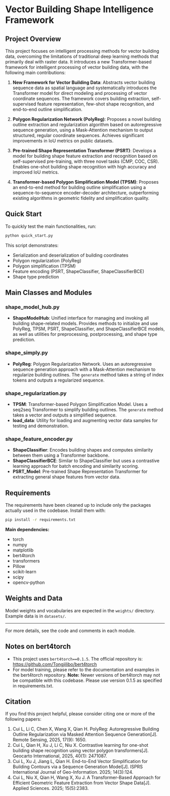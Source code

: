 # Vector Building Shape Intelligence Framework

## Project Overview

This project focuses on intelligent processing methods for vector building data, overcoming the limitations of traditional deep learning methods that primarily deal with raster data. It introduces a new Transformer-based framework for intelligent processing of vector building data, with the following main contributions:

1. **New Framework for Vector Building Data**: Abstracts vector building sequence data as spatial language and systematically introduces the Transformer model for direct modeling and processing of vector coordinate sequences. The framework covers building extraction, self-supervised feature representation, few-shot shape recognition, and end-to-end outline simplification.

2. **Polygon Regularization Network (PolyReg)**: Proposes a novel building outline extraction and regularization algorithm based on autoregressive sequence generation, using a Mask-Attention mechanism to output structured, regular coordinate sequences. Achieves significant improvements in IoU metrics on public datasets.

3. **Pre-trained Shape Representation Transformer (PSRT)**: Develops a model for building shape feature extraction and recognition based on self-supervised pre-training, with three novel tasks (CMP, COC, CSR). Enables one-shot building shape recognition with high accuracy and improved IoU metrics.

4. **Transformer-based Polygon Simplification Model (TPSM)**: Proposes an end-to-end method for building outline simplification using a sequence-to-sequence encoder-decoder architecture, outperforming existing algorithms in geometric fidelity and simplification quality.

## Quick Start

To quickly test the main functionalities, run:

```bash
python quick_start.py
```

This script demonstrates:
- Serialization and deserialization of building coordinates
- Polygon regularization (PolyReg)
- Polygon simplification (TPSM)
- Feature encoding (PSRT, ShapeClassifier, ShapeClassifierBCE)
- Shape type prediction

## Main Classes and Modules

### shape_model_hub.py
- **ShapeModelHub**: Unified interface for managing and invoking all building shape-related models. Provides methods to initialize and use PolyReg, TPSM, PSRT, ShapeClassifier, and ShapeClassifierBCE models, as well as utilities for preprocessing, postprocessing, and shape type prediction.

### shape_simply.py
- **PolyReg**: Polygon Regularization Network. Uses an autoregressive sequence generation approach with a Mask-Attention mechanism to regularize building outlines. The `generate` method takes a string of index tokens and outputs a regularized sequence.

### shape_regularization.py
- **TPSM**: Transformer-based Polygon Simplification Model. Uses a seq2seq Transformer to simplify building outlines. The `generate` method takes a vector and outputs a simplified sequence.
- **load_data**: Utility for loading and augmenting vector data samples for testing and demonstration.

### shape_feature_encoder.py
- **ShapeClassifier**: Encodes building shapes and computes similarity between them using a Transformer backbone.
- **ShapeClassifierBCE**: Similar to ShapeClassifier but uses a contrastive learning approach for batch encoding and similarity scoring.
- **PSRT_Model**: Pre-trained Shape Representation Transformer for extracting general shape features from vector data.

## Requirements

The requirements have been cleaned up to include only the packages actually used in the codebase. Install them with:

```bash
pip install -r requirements.txt
```

**Main dependencies:**
- torch
- numpy
- matplotlib
- bert4torch
- transformers
- Pillow
- scikit-learn
- scipy
- opencv-python

## Weights and Data

Model weights and vocabularies are expected in the `weights/` directory. Example data is in `datasets/`.

---
For more details, see the code and comments in each module.

## Notes on bert4torch

- This project uses `bert4torch==0.1.5`. The official repository is: https://github.com/Tongjilibo/bert4torch
- For model training, please refer to the documentation and examples in the bert4torch repository. **Note:** Newer versions of bert4torch may not be compatible with this codebase. Please use version 0.1.5 as specified in requirements.txt.

## Citation

If you find this project helpful, please consider citing one or more of the following papers:

1. Cui L, Li C, Chen X, Wang X, Qian H. PolyReg: Autoregressive Building Outline Regularization via Masked Attention Sequence Generation[J]. Remote Sensing, 2025, 17(9): 1650.
2. Cui L, Qian H, Xu J, Li C, Niu X. Contrastive learning for one-shot building shape recognition using vector polygon transformers[J]. Geocarto International, 2025, 40(1): 2471087.
3. Cui L, Xu J, Jiang L, Qian H. End-to-End Vector Simplification for Building Contours via a Sequence Generation Model[J]. ISPRS International Journal of Geo-Information. 2025; 14(3):124.
4. Cui L, Niu X, Qian H, Wang X, Xu J. A Transformer-Based Approach for Efficient Geometric Feature Extraction from Vector Shape Data[J]. Applied Sciences. 2025; 15(5):2383.
